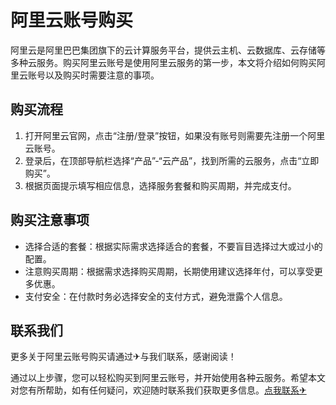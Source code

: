 # 阿里云账号购买

阿里云是阿里巴巴集团旗下的云计算服务平台，提供云主机、云数据库、云存储等多种云服务。购买阿里云账号是使用阿里云服务的第一步，本文将介绍如何购买阿里云账号以及购买时需要注意的事项。

## 购买流程

1. 打开阿里云官网，点击“注册/登录”按钮，如果没有账号则需要先注册一个阿里云账号。
2. 登录后，在顶部导航栏选择“产品”-“云产品”，找到所需的云服务，点击“立即购买”。
3. 根据页面提示填写相应信息，选择服务套餐和购买周期，并完成支付。

## 购买注意事项

- 选择合适的套餐：根据实际需求选择适合的套餐，不要盲目选择过大或过小的配置。
- 注意购买周期：根据需求选择购买周期，长期使用建议选择年付，可以享受更多优惠。
- 支付安全：在付款时务必选择安全的支付方式，避免泄露个人信息。

## 联系我们

更多关于阿里云账号购买请通过✈与我们联系，感谢阅读！
  
通过以上步骤，您可以轻松购买到阿里云账号，并开始使用各种云服务。希望本文对您有所帮助，如有任何疑问，欢迎随时联系我们获取更多信息。[点我联系✈](https://www.G208.com)